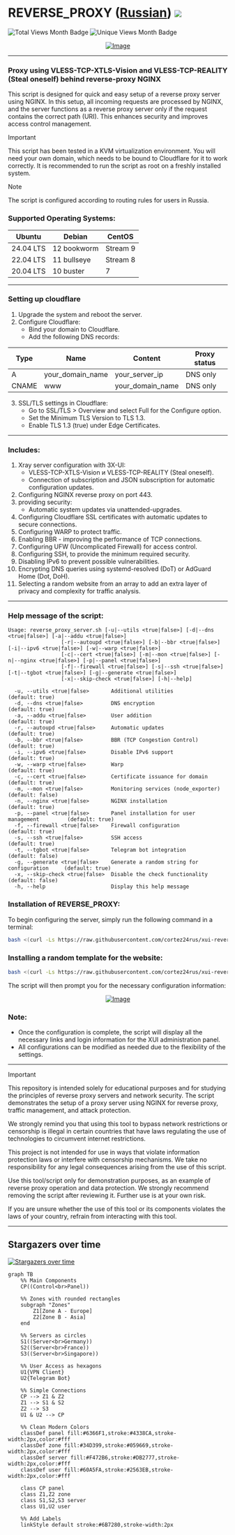 # REVERSE_PROXY ([Russian](/README_RU.md)) <img src="https://img.shields.io/github/stars/cortez24rus/xui-reverse-proxy?style=social" /> 
![Total Views Month Badge](https://img.shields.io/badge/Total%20V%20Per%20Month-2265-blue)
![Unique Views Month Badge](https://img.shields.io/badge/Unique%20V%20Per%20Month-352-green)
<p align="center"><a href="#"><img src="./media/3X-UI.png" alt="Image" ></a></p>

-----

### Proxy using VLESS-TCP-XTLS-Vision and VLESS-TCP-REALITY (Steal oneself) behind reverse-proxy NGINX
This script is designed for quick and easy setup of a reverse proxy server using NGINX. In this setup, all incoming requests are processed by NGINX, and the server functions as a reverse proxy server only if the request contains the correct path (URI). This enhances security and improves access control management.

> [!IMPORTANT]
>  This script has been tested in a KVM virtualization environment. You will need your own domain, which needs to be bound to Cloudflare for it to work correctly. It is recommended to run the script as root on a freshly installed system.

> [!NOTE]
> The script is configured according to routing rules for users in Russia.

### Supported Operating Systems:

| **Ubuntu**       | **Debian**      | **CentOS**      |
|------------------|-----------------|-----------------|
| 24.04 LTS        | 12 bookworm     | Stream 9        |
| 22.04 LTS        | 11 bullseye     | Stream 8        |
| 20.04 LTS        | 10 buster       | 7               |

-----

### Setting up cloudflare
1. Upgrade the system and reboot the server.
2. Configure Cloudflare:
   - Bind your domain to Cloudflare.
   - Add the following DNS records:

| Type  | Name             | Content          | Proxy status  |
| ----- | ---------------- | ---------------- | ------------- |
| A     | your_domain_name | your_server_ip   | DNS only      |
| CNAME | www              | your_domain_name | DNS only      |
   
3. SSL/TLS settings in Cloudflare:
   - Go to SSL/TLS > Overview and select Full for the Configure option.
   - Set the Minimum TLS Version to TLS 1.3.
   - Enable TLS 1.3 (true) under Edge Certificates.

-----

### Includes:
  
1. Xray server configuration with 3X-UI:
   - VLESS-TCP-XTLS-Vision и VLESS-TCP-REALITY (Steal oneself).
   - Connection of subscription and JSON subscription for automatic configuration updates.
2. Configuring NGINX reverse proxy on port 443.
3. providing security:
   - Automatic system updates via unattended-upgrades.
4. Configuring Cloudflare SSL certificates with automatic updates to secure connections.
5. Configuring WARP to protect traffic.
6. Enabling BBR - improving the performance of TCP connections.
7. Configuring UFW (Uncomplicated Firewall) for access control.
8. Configuring SSH, to provide the minimum required security.
9. Disabling IPv6 to prevent possible vulnerabilities.
10. Encrypting DNS queries using systemd-resolved (DoT) or AdGuard Home (Dot, DoH).
11. Selecting a random website from an array to add an extra layer of privacy and complexity for traffic analysis.

-----

### Help message of the script:
```
Usage: reverse_proxy_server.sh [-u|--utils <true|false>] [-d|--dns <true|false>] [-a|--addu <true|false>]
                 [-r|--autoupd <true|false>] [-b|--bbr <true|false>] [-i|--ipv6 <true|false>] [-w|--warp <true|false>]
                 [-c|--cert <true|false>] [-m|--mon <true|false>] [-n|--nginx <true|false>] [-p|--panel <true|false>]
                 [-f|--firewall <true|false>] [-s|--ssh <true|false>] [-t|--tgbot <true|false>] [-g|--generate <true|false>]
                 [-x|--skip-check <true|false>] [-h|--help]

  -u, --utils <true|false>       Additional utilities                           (default: true)
  -d, --dns <true|false>         DNS encryption                                 (default: true)
  -a, --addu <true|false>        User addition                                  (default: true)
  -r, --autoupd <true|false>     Automatic updates                              (default: true)
  -b, --bbr <true|false>         BBR (TCP Congestion Control)                   (default: true)
  -i, --ipv6 <true|false>        Disable IPv6 support                           (default: true)
  -w, --warp <true|false>        Warp                                           (default: true)
  -c, --cert <true|false>        Certificate issuance for domain                (default: true)
  -m, --mon <true|false>         Monitoring services (node_exporter)            (default: false)
  -n, --nginx <true|false>       NGINX installation                             (default: true)
  -p, --panel <true|false>       Panel installation for user management         (default: true)
  -f, --firewall <true|false>    Firewall configuration                         (default: true)
  -s, --ssh <true|false>         SSH access                                     (default: true)
  -t, --tgbot <true|false>       Telegram bot integration                       (default: false)
  -g, --generate <true|false>    Generate a random string for configuration     (default: true)
  -x, --skip-check <true|false>  Disable the check functionality                (default: false)
  -h, --help                     Display this help message

```

### Installation of REVERSE_PROXY:

To begin configuring the server, simply run the following command in a terminal:
```sh
bash <(curl -Ls https://raw.githubusercontent.com/cortez24rus/xui-reverse-proxy/refs/heads/main/reverse_proxy_server.sh)
```

### Installing a random template for the website:
```sh
bash <(curl -Ls https://raw.githubusercontent.com/cortez24rus/xui-reverse-proxy/refs/heads/main/reverse_proxy_random_site.sh)
```

The script will then prompt you for the necessary configuration information:

<p align="center"><a href="#"><img src="./media/xui_rp_install.png" alt="Image"></a></p>

### Note: 
- Once the configuration is complete, the script will display all the necessary links and login information for the XUI administration panel.
- All configurations can be modified as needed due to the flexibility of the settings.

-----

> [!IMPORTANT]
> This repository is intended solely for educational purposes and for studying the principles of reverse proxy servers and network security. The script demonstrates the setup of a proxy server using NGINX for reverse proxy, traffic management, and attack protection.
>
>We strongly remind you that using this tool to bypass network restrictions or censorship is illegal in certain countries that have laws regulating the use of technologies to circumvent internet restrictions.
>
>This project is not intended for use in ways that violate information protection laws or interfere with censorship mechanisms. We take no responsibility for any legal consequences arising from the use of this script.
>
>Use this tool/script only for demonstration purposes, as an example of reverse proxy operation and data protection. We strongly recommend removing the script after reviewing it. Further use is at your own risk.
>
>If you are unsure whether the use of this tool or its components violates the laws of your country, refrain from interacting with this tool.

-----

## Stargazers over time
[![Stargazers over time](https://starchart.cc/cortez24rus/xui-reverse-proxy.svg?variant=adaptive)](https://starchart.cc/cortez24rus/xui-reverse-proxy)




```mermaid
graph TB
    %% Main Components
    CP((Control<br>Panel))
    
    %% Zones with rounded rectangles
    subgraph "Zones"
        Z1[Zone A - Europe]
        Z2[Zone B - Asia]
    end

    %% Servers as circles
    S1((Server<br>Germany))
    S2((Server<br>France))
    S3((Server<br>Singapore))

    %% User Access as hexagons
    U1{VPN Client}
    U2{Telegram Bot}

    %% Simple Connections
    CP --> Z1 & Z2
    Z1 --> S1 & S2
    Z2 --> S3
    U1 & U2 --> CP

    %% Clean Modern Colors
    classDef panel fill:#6366F1,stroke:#4338CA,stroke-width:2px,color:#fff
    classDef zone fill:#34D399,stroke:#059669,stroke-width:2px,color:#fff
    classDef server fill:#F472B6,stroke:#DB2777,stroke-width:2px,color:#fff
    classDef user fill:#60A5FA,stroke:#2563EB,stroke-width:2px,color:#fff

    class CP panel
    class Z1,Z2 zone
    class S1,S2,S3 server
    class U1,U2 user

    %% Add Labels
    linkStyle default stroke:#6B7280,stroke-width:2px
```
